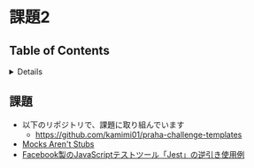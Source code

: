 # 課題2

## Table of Contents
<!-- START doctoc generated TOC please keep comment here to allow auto update -->
<!-- DON'T EDIT THIS SECTION, INSTEAD RE-RUN doctoc TO UPDATE -->
<details>
<summary>Details</summary>

- [課題](#%E8%AA%B2%E9%A1%8C)

</details>
<!-- END doctoc generated TOC please keep comment here to allow auto update -->

## 課題

- 以下のリポジトリで、課題に取り組んでいます
  - https://github.com/kamimi01/praha-challenge-templates
- [Mocks Aren't Stubs](https://martinfowler.com/articles/mocksArentStubs.html)
- [Facebook製のJavaScriptテストツール「Jest」の逆引き使用例](https://qiita.com/chimame/items/e97883fd46b67529d59f)
